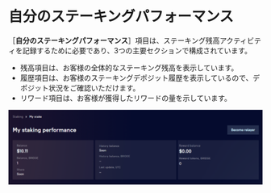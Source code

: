 # 自分のステーキングパフォーマンス

［**自分のステーキングパフォーマンス**］項目は、ステーキング残高アクティビティを記録するために必要であり、3つの主要セクションで構成されています。

* 残高項目は、お客様の全体的なステーキング残高を表示しています。
* 履歴項目は、お客様のステーキングデポジット履歴を表示しているので、デポジット状況をご確認いただけます。
* リワード項目は、お客様が獲得したリワードの量を示しています。

![](<../../../.gitbook/assets/image (2).png>)
